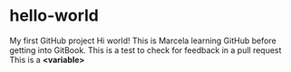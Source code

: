 # hello-world
My first GitHub project 
Hi world!
This is Marcela learning GitHub before getting into GitBook.
This is a test to check for feedback in a pull request
This is a **\<variable\>**
